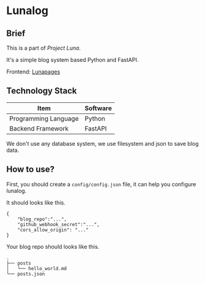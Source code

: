 # Lunalog

## Brief

This is a part of *Project Luna*.

It's a simple blog system based Python and FastAPI.

Frontend: [Lunapages](https://github.com/hemingtsai/lunapages)

## Technology Stack

|Item|Software|
|-----------|---------------|
|Programming Language|Python|
|Backend Framework|FastAPI|

We don't use any database system, we use filesystem and json to save blog data.

## How to use?

First, you should create a `config/config.json` file, it can help you configure lunalog.

It should looks like this.

```text
{
	"blog_repo":"...",
	"github_webhook_secret":"...",
	"cors_allow_origin": "..."
}
```

Your blog repo should looks like this.

```test
.
├── posts
│   └── hello_world.md
└── posts.json
```
